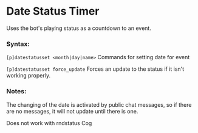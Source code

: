 # Date Status Timer
Uses the bot's playing status as a countdown to an event.

### Syntax:

`[p]datestatusset <month|day|name>` Commands for setting date for event

`[p]datestatusset force_update` Forces an update to the status if it isn't working properly.

### Notes:
The changing of the date is activated by public chat messages, so if there are no messages, it will not update until there is one.

Does not work with rndstatus Cog
